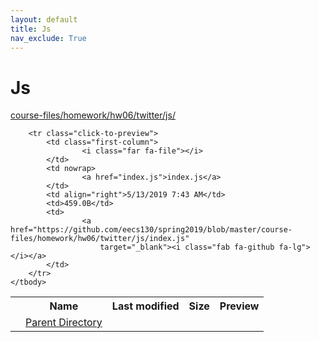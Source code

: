 ```yaml
---
layout: default
title: Js
nav_exclude: True
---
```


# Js

[course-files/homework/hw06/twitter/js/](.)

<table class="tbl-files">
    <tbody>
        <tr>
            <th valign="top"></th>
            <th>Name</th>
            <th>Last modified</th>
            <th>Size</th>
            <th>Preview</th>
        </tr>
        <tr>
            <td valign="top">
                <i class="fa fa-folder-open"></i>
            </td>
            <td><a href="../">Parent Directory</a></td>
            <td>&nbsp;</td>
            <td>&nbsp;</td>
            <td>&nbsp;</td>
        </tr>

        <tr class="click-to-preview">
            <td class="first-column">
                    <i class="far fa-file"></i>
            </td>
            <td nowrap>
                    <a href="index.js">index.js</a>
            </td>
            <td align="right">5/13/2019 7:43 AM</td>
            <td>459.0B</td>
            <td>
                    <a href="https://github.com/eecs130/spring2019/blob/master/course-files/homework/hw06/twitter/js/index.js"
                        target="_blank"><i class="fab fa-github fa-lg"></i></a>
            </td>
        </tr>
    </tbody>
</table>

